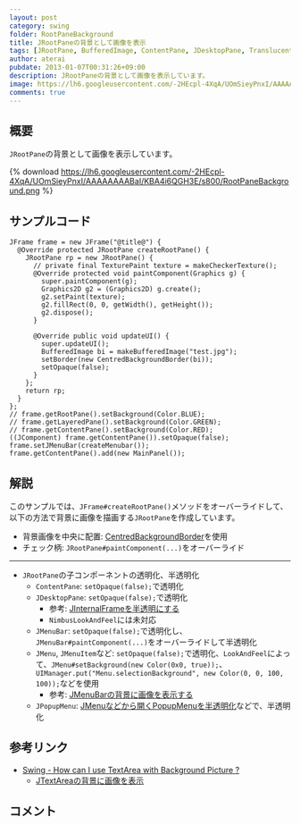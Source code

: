 ```yaml
---
layout: post
category: swing
folder: RootPaneBackground
title: JRootPaneの背景として画像を表示
tags: [JRootPane, BufferedImage, ContentPane, JDesktopPane, Translucent, Transparent]
author: aterai
pubdate: 2013-01-07T00:31:26+09:00
description: JRootPaneの背景として画像を表示しています。
image: https://lh6.googleusercontent.com/-2HEcpl-4XqA/UOmSieyPnxI/AAAAAAAABaI/KBA4i6QGH3E/s800/RootPaneBackground.png
comments: true
---
```

## 概要
`JRootPane`の背景として画像を表示しています。

{% download https://lh6.googleusercontent.com/-2HEcpl-4XqA/UOmSieyPnxI/AAAAAAAABaI/KBA4i6QGH3E/s800/RootPaneBackground.png %}

## サンプルコード
<pre class="prettyprint"><code>JFrame frame = new JFrame("@title@") {
  @Override protected JRootPane createRootPane() {
    JRootPane rp = new JRootPane() {
      // private final TexturePaint texture = makeCheckerTexture();
      @Override protected void paintComponent(Graphics g) {
        super.paintComponent(g);
        Graphics2D g2 = (Graphics2D) g.create();
        g2.setPaint(texture);
        g2.fillRect(0, 0, getWidth(), getHeight());
        g2.dispose();
      }

      @Override public void updateUI() {
        super.updateUI();
        BufferedImage bi = makeBufferedImage("test.jpg");
        setBorder(new CentredBackgroundBorder(bi));
        setOpaque(false);
      }
    };
    return rp;
  }
};
// frame.getRootPane().setBackground(Color.BLUE);
// frame.getLayeredPane().setBackground(Color.GREEN);
// frame.getContentPane().setBackground(Color.RED);
((JComponent) frame.getContentPane()).setOpaque(false);
frame.setJMenuBar(createMenubar());
frame.getContentPane().add(new MainPanel());
</code></pre>

## 解説
このサンプルでは、`JFrame#createRootPane()`メソッドをオーバーライドして、以下の方法で背景に画像を描画する`JRootPane`を作成しています。

- 背景画像を中央に配置: [CentredBackgroundBorder](https://community.oracle.com/thread/1395763)を使用
- チェック柄: `JRootPane#paintComponent(...)`をオーバーライド

<!-- dummy comment line for breaking list -->

- - - -
- `JRootPane`の子コンポーネントの透明化、半透明化
    - `ContentPane`: `setOpaque(false);`で透明化
    - `JDesktopPane`: `setOpaque(false);`で透明化
        - 参考: [JInternalFrameを半透明にする](https://ateraimemo.com/Swing/TransparentFrame.html)
        - `NimbusLookAndFeel`には未対応
    - `JMenuBar`: `setOpaque(false);`で透明化し、`JMenuBar#paintComponent(...)`をオーバーライドして半透明化
    - `JMenu`, `JMenuItem`など: `setOpaque(false);`で透明化、`LookAndFeel`によって、`JMenu#setBackground(new Color(0x0, true));`、`UIManager.put("Menu.selectionBackground", new Color(0, 0, 100, 100));`などを使用
        - 参考: [JMenuBarの背景に画像を表示する](https://ateraimemo.com/Swing/MenuBarBackground.html)
    - `JPopupMenu`: [JMenuなどから開くPopupMenuを半透明化](https://ateraimemo.com/Swing/TranslucentSubMenu.html)などで、半透明化

<!-- dummy comment line for breaking list -->

## 参考リンク
- [Swing - How can I use TextArea with Background Picture ?](https://community.oracle.com/thread/1395763)
    - [JTextAreaの背景に画像を表示](https://ateraimemo.com/Swing/CentredBackgroundBorder.html)

<!-- dummy comment line for breaking list -->

## コメント
